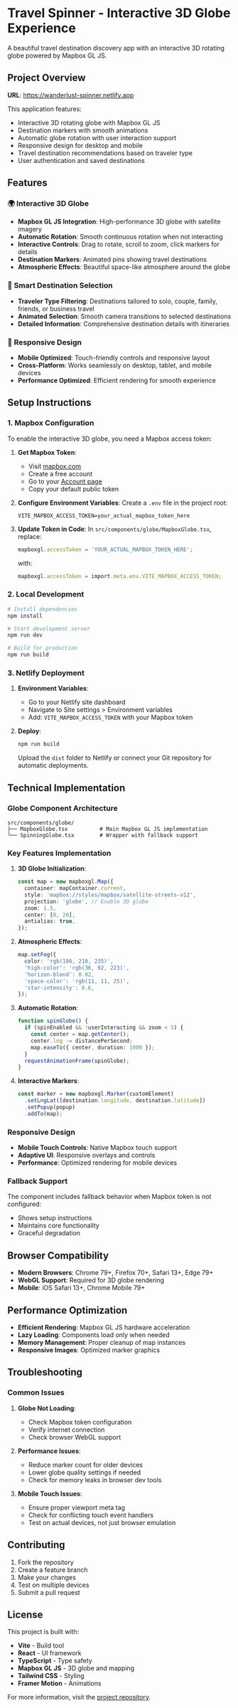 # Travel Spinner - Interactive 3D Globe Experience

A beautiful travel destination discovery app with an interactive 3D rotating globe powered by Mapbox GL JS.

## Project Overview

**URL**: https://wanderlust-spinner.netlify.app

This application features:
- Interactive 3D rotating globe with Mapbox GL JS
- Destination markers with smooth animations
- Automatic globe rotation with user interaction support
- Responsive design for desktop and mobile
- Travel destination recommendations based on traveler type
- User authentication and saved destinations

## Features

### 🌍 Interactive 3D Globe
- **Mapbox GL JS Integration**: High-performance 3D globe with satellite imagery
- **Automatic Rotation**: Smooth continuous rotation when not interacting
- **Interactive Controls**: Drag to rotate, scroll to zoom, click markers for details
- **Destination Markers**: Animated pins showing travel destinations
- **Atmospheric Effects**: Beautiful space-like atmosphere around the globe

### 🎯 Smart Destination Selection
- **Traveler Type Filtering**: Destinations tailored to solo, couple, family, friends, or business travel
- **Animated Selection**: Smooth camera transitions to selected destinations
- **Detailed Information**: Comprehensive destination details with itineraries

### 📱 Responsive Design
- **Mobile Optimized**: Touch-friendly controls and responsive layout
- **Cross-Platform**: Works seamlessly on desktop, tablet, and mobile devices
- **Performance Optimized**: Efficient rendering for smooth experience

## Setup Instructions

### 1. Mapbox Configuration

To enable the interactive 3D globe, you need a Mapbox access token:

1. **Get Mapbox Token**:
   - Visit [mapbox.com](https://www.mapbox.com/)
   - Create a free account
   - Go to your [Account page](https://account.mapbox.com/)
   - Copy your default public token

2. **Configure Environment Variables**:
   Create a `.env` file in the project root:
   ```env
   VITE_MAPBOX_ACCESS_TOKEN=your_actual_mapbox_token_here
   ```

3. **Update Token in Code**:
   In `src/components/globe/MapboxGlobe.tsx`, replace:
   ```typescript
   mapboxgl.accessToken = 'YOUR_ACTUAL_MAPBOX_TOKEN_HERE';
   ```
   with:
   ```typescript
   mapboxgl.accessToken = import.meta.env.VITE_MAPBOX_ACCESS_TOKEN;
   ```

### 2. Local Development

```bash
# Install dependencies
npm install

# Start development server
npm run dev

# Build for production
npm run build
```

### 3. Netlify Deployment

1. **Environment Variables**:
   - Go to your Netlify site dashboard
   - Navigate to Site settings > Environment variables
   - Add: `VITE_MAPBOX_ACCESS_TOKEN` with your Mapbox token

2. **Deploy**:
   ```bash
   npm run build
   ```
   Upload the `dist` folder to Netlify or connect your Git repository for automatic deployments.

## Technical Implementation

### Globe Component Architecture

```
src/components/globe/
├── MapboxGlobe.tsx          # Main Mapbox GL JS implementation
└── SpinningGlobe.tsx        # Wrapper with fallback support
```

### Key Features Implementation

1. **3D Globe Initialization**:
   ```typescript
   const map = new mapboxgl.Map({
     container: mapContainer.current,
     style: 'mapbox://styles/mapbox/satellite-streets-v12',
     projection: 'globe', // Enable 3D globe
     zoom: 1.5,
     center: [0, 20],
     antialias: true,
   });
   ```

2. **Atmospheric Effects**:
   ```typescript
   map.setFog({
     color: 'rgb(186, 210, 235)',
     'high-color': 'rgb(36, 92, 223)',
     'horizon-blend': 0.02,
     'space-color': 'rgb(11, 11, 25)',
     'star-intensity': 0.6,
   });
   ```

3. **Automatic Rotation**:
   ```typescript
   function spinGlobe() {
     if (spinEnabled && !userInteracting && zoom < 5) {
       const center = map.getCenter();
       center.lng -= distancePerSecond;
       map.easeTo({ center, duration: 1000 });
     }
     requestAnimationFrame(spinGlobe);
   }
   ```

4. **Interactive Markers**:
   ```typescript
   const marker = new mapboxgl.Marker(customElement)
     .setLngLat([destination.longitude, destination.latitude])
     .setPopup(popup)
     .addTo(map);
   ```

### Responsive Design

- **Mobile Touch Controls**: Native Mapbox touch support
- **Adaptive UI**: Responsive overlays and controls
- **Performance**: Optimized rendering for mobile devices

### Fallback Support

The component includes fallback behavior when Mapbox token is not configured:
- Shows setup instructions
- Maintains core functionality
- Graceful degradation

## Browser Compatibility

- **Modern Browsers**: Chrome 79+, Firefox 70+, Safari 13+, Edge 79+
- **WebGL Support**: Required for 3D globe rendering
- **Mobile**: iOS Safari 13+, Chrome Mobile 79+

## Performance Optimization

- **Efficient Rendering**: Mapbox GL JS hardware acceleration
- **Lazy Loading**: Components load only when needed
- **Memory Management**: Proper cleanup of map instances
- **Responsive Images**: Optimized marker graphics

## Troubleshooting

### Common Issues

1. **Globe Not Loading**:
   - Check Mapbox token configuration
   - Verify internet connection
   - Check browser WebGL support

2. **Performance Issues**:
   - Reduce marker count for older devices
   - Lower globe quality settings if needed
   - Check for memory leaks in browser dev tools

3. **Mobile Touch Issues**:
   - Ensure proper viewport meta tag
   - Check for conflicting touch event handlers
   - Test on actual devices, not just browser emulation

## Contributing

1. Fork the repository
2. Create a feature branch
3. Make your changes
4. Test on multiple devices
5. Submit a pull request

## License

This project is built with:
- **Vite** - Build tool
- **React** - UI framework
- **TypeScript** - Type safety
- **Mapbox GL JS** - 3D globe and mapping
- **Tailwind CSS** - Styling
- **Framer Motion** - Animations

For more information, visit the [project repository](https://github.com/your-repo/travel-spinner).

<!-- Force deploy trigger: Updated environment setup instructions -->